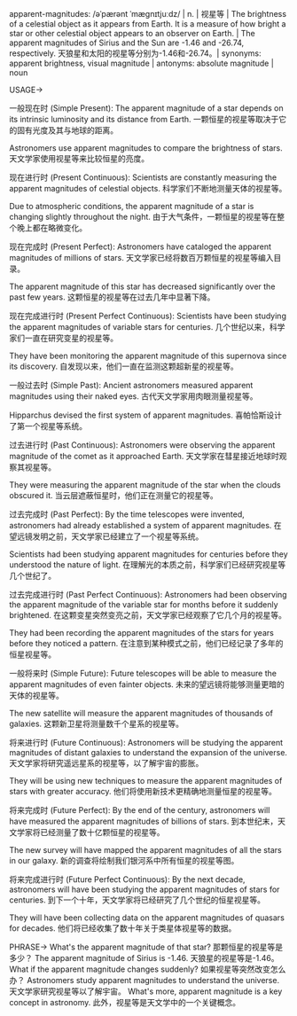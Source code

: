 apparent-magnitudes: /əˈpærənt ˈmæɡnɪtjuːdz/ | n. | 视星等 | The brightness of a celestial object as it appears from Earth.  It is a measure of how bright a star or other celestial object appears to an observer on Earth. |  The apparent magnitudes of Sirius and the Sun are -1.46 and -26.74, respectively. 天狼星和太阳的视星等分别为-1.46和-26.74。| synonyms: apparent brightness, visual magnitude | antonyms: absolute magnitude | noun


USAGE->

一般现在时 (Simple Present):
The apparent magnitude of a star depends on its intrinsic luminosity and its distance from Earth.  一颗恒星的视星等取决于它的固有光度及其与地球的距离。

Astronomers use apparent magnitudes to compare the brightness of stars. 天文学家使用视星等来比较恒星的亮度。


现在进行时 (Present Continuous):
Scientists are constantly measuring the apparent magnitudes of celestial objects. 科学家们不断地测量天体的视星等。

Due to atmospheric conditions, the apparent magnitude of a star is changing slightly throughout the night. 由于大气条件，一颗恒星的视星等在整个晚上都在略微变化。



现在完成时 (Present Perfect):
Astronomers have cataloged the apparent magnitudes of millions of stars. 天文学家已经将数百万颗恒星的视星等编入目录。

The apparent magnitude of this star has decreased significantly over the past few years.  这颗恒星的视星等在过去几年中显著下降。


现在完成进行时 (Present Perfect Continuous):
Scientists have been studying the apparent magnitudes of variable stars for centuries.  几个世纪以来，科学家们一直在研究变星的视星等。

They have been monitoring the apparent magnitude of this supernova since its discovery. 自发现以来，他们一直在监测这颗超新星的视星等。


一般过去时 (Simple Past):
Ancient astronomers measured apparent magnitudes using their naked eyes. 古代天文学家用肉眼测量视星等。

Hipparchus devised the first system of apparent magnitudes.  喜帕恰斯设计了第一个视星等系统。


过去进行时 (Past Continuous):
Astronomers were observing the apparent magnitude of the comet as it approached Earth. 天文学家在彗星接近地球时观察其视星等。

They were measuring the apparent magnitude of the star when the clouds obscured it.  当云层遮蔽恒星时，他们正在测量它的视星等。


过去完成时 (Past Perfect):
By the time telescopes were invented, astronomers had already established a system of apparent magnitudes. 在望远镜发明之前，天文学家已经建立了一个视星等系统。

Scientists had been studying apparent magnitudes for centuries before they understood the nature of light.  在理解光的本质之前，科学家们已经研究视星等几个世纪了。


过去完成进行时 (Past Perfect Continuous):
Astronomers had been observing the apparent magnitude of the variable star for months before it suddenly brightened. 在这颗变星突然变亮之前，天文学家已经观察了它几个月的视星等。

They had been recording the apparent magnitudes of the stars for years before they noticed a pattern.  在注意到某种模式之前，他们已经记录了多年的恒星视星等。


一般将来时 (Simple Future):
Future telescopes will be able to measure the apparent magnitudes of even fainter objects. 未来的望远镜将能够测量更暗的天体的视星等。

The new satellite will measure the apparent magnitudes of thousands of galaxies.  这颗新卫星将测量数千个星系的视星等。


将来进行时 (Future Continuous):
Astronomers will be studying the apparent magnitudes of distant galaxies to understand the expansion of the universe.  天文学家将研究遥远星系的视星等，以了解宇宙的膨胀。

They will be using new techniques to measure the apparent magnitudes of stars with greater accuracy.  他们将使用新技术更精确地测量恒星的视星等。


将来完成时 (Future Perfect):
By the end of the century, astronomers will have measured the apparent magnitudes of billions of stars. 到本世纪末，天文学家将已经测量了数十亿颗恒星的视星等。

The new survey will have mapped the apparent magnitudes of all the stars in our galaxy.  新的调查将绘制我们银河系中所有恒星的视星等图。


将来完成进行时 (Future Perfect Continuous):
By the next decade, astronomers will have been studying the apparent magnitudes of stars for centuries.  到下一个十年，天文学家将已经研究了几个世纪的恒星视星等。

They will have been collecting data on the apparent magnitudes of quasars for decades.  他们将已经收集了数十年关于类星体视星等的数据。


PHRASE->
What's the apparent magnitude of that star? 那颗恒星的视星等是多少？
The apparent magnitude of Sirius is -1.46. 天狼星的视星等是-1.46。
What if the apparent magnitude changes suddenly? 如果视星等突然改变怎么办？
Astronomers study apparent magnitudes to understand the universe. 天文学家研究视星等以了解宇宙。
What's more, apparent magnitude is a key concept in astronomy. 此外，视星等是天文学中的一个关键概念。
